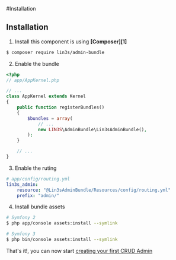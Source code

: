 #Installation

## Installation

1. Install this component is using **[Composer][1]**

```bash
$ composer require lin3s/admin-bundle
```

2. Enable the bundle

```php
<?php
// app/AppKernel.php

// ...
class AppKernel extends Kernel
{
    public function registerBundles()
    {
        $bundles = array(
            // ...
            new LIN3S\AdminBundle\Lin3sAdminBundle(),
        );
    }

    // ...
}
```

3. Enable the ruting

```yaml
# app/config/routing.yml
lin3s_admin:
    resource: "@Lin3sAdminBundle/Resources/config/routing.yml"
    prefix: "admin/"
```

4. Install bundle assets

```bash
# Symfony 2
$ php app/console assets:install --symlink

# Symfony 3
$ php bin/console assets:install --symlink
```

That's it!, you can now start [creating your first CRUD Admin](first_crud_admin.md)
